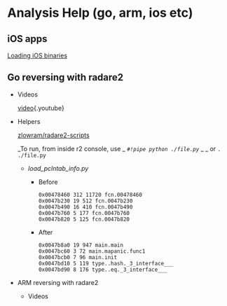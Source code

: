 # Analysis Help (go, arm, ios etc)

## iOS apps

  [Loading iOS binaries](http://radare.today/posts/loading-ios-binaries/)

## Go reversing with radare2
  - Videos  

	 [video](https://www.youtube.com/watch?v=PRLOlY4IKeA){.youtube}


  - Helpers

    [zlowram/radare2-scripts](undefined)

     _To run, from inside r2 console, use _ _`#!pipe python ./file.py`_ _ _ or `. ./file.py` 

    - _load_pclntab_info.py_
      - Before

            0x00478460 312 11720 fcn.00478460
            0x0047b230 19 512 fcn.0047b230
            0x0047b490 16 410 fcn.0047b490
            0x0047b760 5 177 fcn.0047b760
            0x0047b820 5 125 fcn.0047b820

      - After

            0x0047b8a0 19 947 main.main
            0x0047bc60 3 72 main.mapanic.func1
            0x0047bcb0 7 96 main.init
            0x0047bd10 5 119 type..hash._3_interface___
            0x0047bd90 8 176 type..eq._3_interface___

- ARM reversing with radare2
  - Videos

    [](https://www.youtube.com/watch?v=oXSx0Qo2Upk)